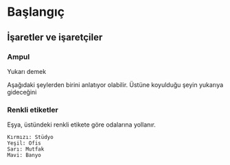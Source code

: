 # Başlangıç


## İşaretler ve işaretçiler

### Ampul

Yukarı demek

Aşağıdaki şeylerden birini anlatıyor olabilir.
Üstüne koyulduğu şeyin yukarıya gideceğini


### Renkli etiketler
Eşya, üstündeki renkli etikete göre odalarına yollanır.

    Kırmızı: Stüdyo
    Yeşil: Ofis
    Sarı: Mutfak
    Mavi: Banyo

